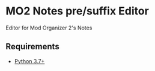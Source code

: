 # MO2 Notes pre/suffix Editor
Editor for Mod Organizer 2's Notes


## Requirements
* [Python 3.7+](https://www.python.org/downloads/)

